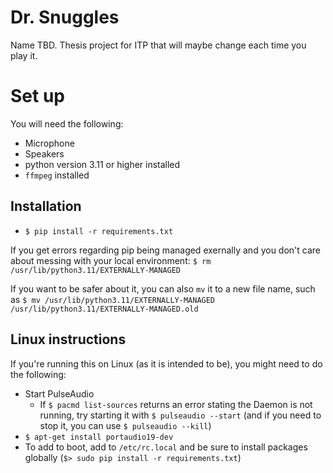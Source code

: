 # Dr. Snuggles

Name TBD. Thesis project for ITP that will maybe change each time you play it.

# Set up

You will need the following:
- Microphone
- Speakers
- python version 3.11 or higher installed
- `ffmpeg` installed

## Installation
- `$ pip install -r requirements.txt`


If you get errors regarding pip being managed exernally and you don't care about messing with your local environment:
`$ rm /usr/lib/python3.11/EXTERNALLY-MANAGED`

If you want to be safer about it, you can also `mv` it to a new file name, such as
`$ mv /usr/lib/python3.11/EXTERNALLY-MANAGED /usr/lib/python3.11/EXTERNALLY-MANAGED.old`

## Linux instructions
If you're running this on Linux (as it is intended to be), you might need to do the following:
- Start PulseAudio
    - If `$ pacmd list-sources` returns an error stating the Daemon is not running, try starting it with `$ pulseaudio --start` (and if you need to stop it, you can use `$ pulseaudio --kill`)
- `$ apt-get install portaudio19-dev `
- To add to boot, add to `/etc/rc.local` and be sure to install packages globally (`$> sudo pip install -r requirements.txt`)
